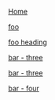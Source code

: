 [Home](/) <!-- sends the user to the root index.md -->

[foo](/foo/) <!-- sends the user to index.html of directory foo -->

[foo heading](./#heading) <!-- anchors user to a heading in the foo index file -->

[bar - three](../bar/three) <!-- you can omit extention -->

[bar - three](../bar/three.md) <!-- you can append .md -->

[bar - four](../bar/four.html) <!-- or you can append .html -->
